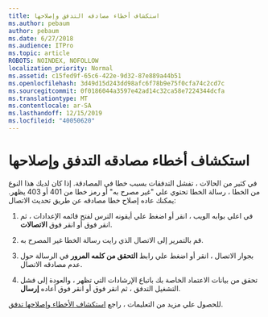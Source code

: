 ```yaml
---
title: استكشاف أخطاء مصادقه التدفق وإصلاحها
ms.author: pebaum
author: pebaum
ms.date: 6/27/2018
ms.audience: ITPro
ms.topic: article
ROBOTS: NOINDEX, NOFOLLOW
localization_priority: Normal
ms.assetid: c15fed9f-65c6-422e-9d32-87e889a44b51
ms.openlocfilehash: 3d49d15d243dd98afc6f78b9e75f0cfa74c2cd7c
ms.sourcegitcommit: 0f0186044a3597e42ad14c32ca58e7224344dcfa
ms.translationtype: MT
ms.contentlocale: ar-SA
ms.lasthandoff: 12/15/2019
ms.locfileid: "40050620"
---
```

# <a name="troubleshoot-flow-authentication-errors"></a>استكشاف أخطاء مصادقه التدفق وإصلاحها

في كثير من الحالات ، تفشل التدفقات بسبب خطا في المصادقة. إذا كان لديك هذا النوع من الخطا ، رسالة الخطا تحتوي علي "غير مصرح به" أو رمز خطا من 401 أو 403 يظهر. يمكنك عاده إصلاح خطا مصادقه عن طريق تحديث الاتصال:
  
1. في اعلي بوابه الويب ، انقر أو اضغط علي أيقونه الترس لفتح قائمه الإعدادات ، ثم انقر فوق أو انقر فوق **الاتصالات**.
    
2. قم بالتمرير إلى الاتصال الذي رايت رسالة الخطا غير المصرح به.
    
3. بجوار الاتصال ، انقر أو اضغط علي رابط **التحقق من كلمه المرور** في الرسالة حول عدم مصادقه الاتصال. 
    
4. تحقق من بيانات الاعتماد الخاصة بك باتباع الإرشادات التي تظهر ، والعودة إلى فشل التشغيل التدفق ، ثم انقر فوق أو انقر فوق أعاده **إرسال**.
    
للحصول علي مزيد من التعليمات ، راجع [استكشاف الأخطاء وإصلاحها تدفق](https://go.microsoft.com/fwlink/?linkid=872110).
  


